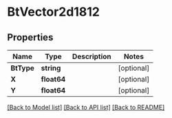 # BtVector2d1812

## Properties

Name | Type | Description | Notes
------------ | ------------- | ------------- | -------------
**BtType** | **string** |  | [optional] 
**X** | **float64** |  | [optional] 
**Y** | **float64** |  | [optional] 

[[Back to Model list]](../README.md#documentation-for-models) [[Back to API list]](../README.md#documentation-for-api-endpoints) [[Back to README]](../README.md)


